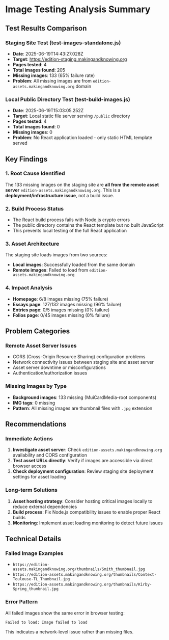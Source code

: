 # Image Testing Analysis Summary

## Test Results Comparison

### Staging Site Test (test-images-standalone.js)
- **Date**: 2025-06-19T14:43:27.028Z
- **Target**: https://edition-staging.makingandknowing.org
- **Pages tested**: 4
- **Total images found**: 205
- **Missing images**: 133 (65% failure rate)
- **Problem**: All missing images are from `edition-assets.makingandknowing.org` domain

### Local Public Directory Test (test-build-images.js)
- **Date**: 2025-06-19T15:03:05.252Z
- **Target**: Local static file server serving `/public` directory
- **Pages tested**: 4
- **Total images found**: 0
- **Missing images**: 0
- **Problem**: No React application loaded - only static HTML template served

## Key Findings

### 1. Root Cause Identified
The 133 missing images on the staging site are **all from the remote asset server** `edition-assets.makingandknowing.org`. This is a **deployment/infrastructure issue**, not a build issue.

### 2. Build Process Status
- The React build process fails with Node.js crypto errors
- The public directory contains the React template but no built JavaScript
- This prevents local testing of the full React application

### 3. Asset Architecture
The staging site loads images from two sources:
- **Local images**: Successfully loaded from the same domain
- **Remote images**: Failed to load from `edition-assets.makingandknowing.org`

### 4. Impact Analysis
- **Homepage**: 6/8 images missing (75% failure)
- **Essays page**: 127/132 images missing (96% failure)
- **Entries page**: 0/5 images missing (0% failure)
- **Folios page**: 0/45 images missing (0% failure)

## Problem Categories

### Remote Asset Server Issues
- CORS (Cross-Origin Resource Sharing) configuration problems
- Network connectivity issues between staging site and asset server
- Asset server downtime or misconfigurations
- Authentication/authorization issues

### Missing Images by Type
- **Background images**: 133 missing (MuiCardMedia-root components)
- **IMG tags**: 0 missing
- **Pattern**: All missing images are thumbnail files with `.jpg` extension

## Recommendations

### Immediate Actions
1. **Investigate asset server**: Check `edition-assets.makingandknowing.org` availability and CORS configuration
2. **Test asset URLs directly**: Verify if images are accessible via direct browser access
3. **Check deployment configuration**: Review staging site deployment settings for asset loading

### Long-term Solutions
1. **Asset hosting strategy**: Consider hosting critical images locally to reduce external dependencies
2. **Build process**: Fix Node.js compatibility issues to enable proper React builds
3. **Monitoring**: Implement asset loading monitoring to detect future issues

## Technical Details

### Failed Image Examples
- `https://edition-assets.makingandknowing.org/thumbnails/Smith_thumbnail.jpg`
- `https://edition-assets.makingandknowing.org/thumbnails/Context-Toulouse-TL_Thumbnail.jpg`
- `https://edition-assets.makingandknowing.org/thumbnails/Kirby-Spring_thumbnail.jpg`

### Error Pattern
All failed images show the same error in browser testing:
```
Failed to load: Image failed to load
```

This indicates a network-level issue rather than missing files.